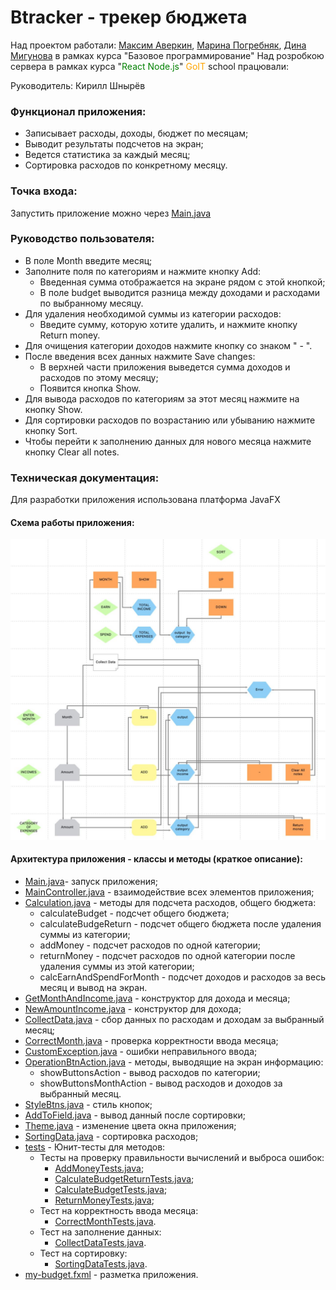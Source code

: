 # Btracker - трекер бюджета

Над проектом работали: [Максим Аверкин](https://github.com/Maxoverking), [Марина Погребняк](https://github.com/MarynaPogrebniak), [Дина Мигунова](https://github.com/melondina) в рамках курса "Базовое программирование"
Над розробкою сервера в рамках курса "<span style="color:green">React Node.js</span>" <span style="color:orange">GoIT</span> school працювали:

Руководитель: Кирилл Шнырёв
### Функционал приложения:
- Записывает расходы, доходы, бюджет по месяцам;
- Выводит результаты подсчетов на экран;
- Ведется статистика за каждый месяц;
- Сортировка расходов по конкретному месяцу.
### Точка входа:
Запустить приложение можно через [Main.java](src/main/java/com/example/btracker/Main.java)
### Руководство пользователя:
- В поле Month введите месяц;
- Заполните поля по категориям и нажмите кнопку Add:
  - Введенная сумма отображается на экране рядом с этой кнопкой; 
  - В поле budget выводится разница между доходами и расходами по выбранному месяцу.
- Для удаления необходимой суммы из категории расходов:
  - Введите сумму, которую хотите удалить, и нажмите кнопку Return money.
- Для очищения категории доходов нажмите кнопку со знаком " - ".
- После введения всех данных нажмите Save changes:
  - В верхней части приложения выведется сумма доходов и расходов по этому месяцу;
  - Появится кнопка Show.
- Для вывода расходов по категориям за этот месяц нажмите на кнопку Show.
- Для сортировки расходов по возрастанию или убыванию нажмите кнопку Sort.
- Чтобы перейти к заполнению данных для нового месяца нажмите кнопку Clear all notes.
### Техническая документация:
Для разработки приложения использована платформа JavaFX
#### Схема работы приложения:
![Схема работы приложения](src/main/resources/scheme.jpg)
#### Архитектура приложения - классы и методы (краткое описание):
- [Main.java](src/main/java/com/example/btracker/Main.java)- запуск приложения;
- [MainController.java](src/main/java/com/example/btracker/MainController.java) - взаимодействие всех элементов приложения;
- [Calculation.java](src/main/java/com/example/btracker/allClasses/Calculation.java) - методы для подсчета расходов, общего бюджета:
  - calculateBudget - подсчет общего бюджета;
  - calculateBudgeReturn - подсчет общего бюджета после удаления суммы из категории;
  - addMoney - подсчет расходов по одной категории;
  - returnMoney - подсчет расходов по одной категории после удаления суммы из этой категории;
  - calcEarnAndSpendForMonth - подсчет доходов и расходов за весь месяц и вывод на экран.
- [GetMonthAndIncome.java](src/main/java/com/example/btracker/allClasses/GetMonthAndIncome.java) - конструктор для дохода и месяца;
- [NewAmountIncome.java](src/main/java/com/example/btracker/allClasses/NewAmountIncome.java) - конструктор для дохода;
- [CollectData.java](src/main/java/com/example/btracker/collectData/CollectData.java) - сбор данных по расходам и доходам за выбранный месяц;
- [CorrectMonth.java](src/main/java/com/example/btracker/correctMonth/CorrectMonth.java) - проверка корректности ввода месяца;
- [CustomException.java](src/main/java/com/example/btracker/exception/CustomException.java) - ошибки неправильного ввода;
- [OperationBtnAction.java](src/main/java/com/example/btracker/sameOperation/OperationBtnAction.java) - методы, выводящие на экран информацию:
    - showButtonsAction - вывод расходов по категории;
    - showButtonsMonthAction - вывод расходов и доходов за выбранный месяц.
- [StyleBtns.java](src/main/java/com/example/btracker/sameOperation/StyleBtns.java) - стиль кнопок;
- [AddToField.java](src/main/java/com/example/btracker/sortingData/AddToField.java) - вывод данный после сортировки;
- [Theme.java](src/main/java/com/example/btracker/theme/Theme.java) - изменение цвета окна приложения;
- [SortingData.java](src/main/java/com/example/btracker/sortingData/SortingData.java) - сортировка расходов;
- [tests](src/main/java/com/example/btracker/tests) - Юнит-тесты для методов:
  - Тесты на проверку правильности вычислений и выброса ошибок:
    - [AddMoneyTests.java](src/main/java/com/example/btracker/tests/AddMoneyTests.java);
    - [CalculateBudgetReturnTests.java](src/main/java/com/example/btracker/tests/CalculateBudgetReturnTests.java);
    - [CalculateBudgetTests.java](src/main/java/com/example/btracker/tests/CalculateBudgetTests.java);
    - [ReturnMoneyTests.java](src/main/java/com/example/btracker/tests/ReturnMoneyTests.java);
  - Тест на корректность ввода месяца: 
    - [CorrectMonthTests.java](src/main/java/com/example/btracker/tests/CorrectMonthTests.java).
  - Тест на заполнение данных:
    - [CollectDataTests.java](src/main/java/com/example/btracker/tests/CollectDataTests.java).
  - Тест на сортировку:
    - [SortingDataTests.java](src/main/java/com/example/btracker/tests/SortingDataTests.java).
- [my-budget.fxml](src/main/resources/com/example/btracker/my-budget.fxml) - разметка приложения.
